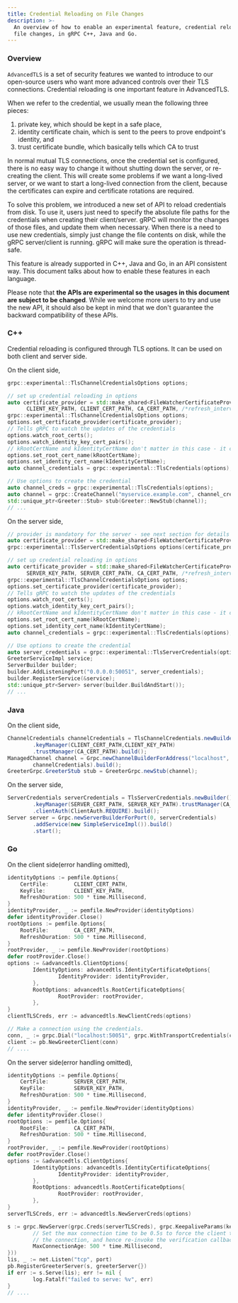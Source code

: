 ```yaml
---
title: Credential Reloading on File Changes
description: >-
  An overview of how to enable an experimental feature, credential reloading on 
  file changes, in gRPC C++, Java and Go.
---
```


### Overview

`AdvancedTLS` is a set of security features we wanted to introduce to our 
open-source users who want more advanced controls over their TLS connections. 
Credential reloading is one important feature in AdvancedTLS.

When we refer to the credential, we usually mean the following three pieces:
1. private key, which should be kept in a safe place,
2. identity certificate chain, which is sent to the peers to prove endpoint's 
identity, and
3. trust certificate bundle, which basically tells which CA to trust

In normal mutual TLS connections, once the credential set is configured, there 
is no easy way to change it without shutting down the server, or re-creating the 
client. This will create some problems if we want a long-lived server, or we 
want to start a long-lived connection from the client, because the certificates 
can expire and certificate rotations are required.

To solve this problem, we introduced a new set of API to reload credentials from 
disk. To use it, users just need to specify the absolute file paths for the 
credentials when creating their client/server. gRPC will monitor the changes of 
those files, and update them when necessary. When there is a need to use new 
credentials, simply just change the file contents on disk, while the gRPC 
server/client is running. gRPC will make sure the operation is thread-safe.

This feature is already supported in C++, Java and Go, in an API consistent way. 
This document talks about how to enable these features in each language.

Please note that **the APIs are experimental so the usages in this document are 
subject to be changed**. While we welcome more users to try and use the new API, 
it should also be kept in mind that we don't guarantee the backward 
compatibility of these APIs.


### C++

Credential reloading is configured through TLS options. It can be used on both 
client and server side.

On the client side,

``` cpp
grpc::experimental::TlsChannelCredentialsOptions options;

// set up credential reloading in options
auto certificate_provider = std::make_shared<FileWatcherCertificateProvider>(
      CLIENT_KEY_PATH, CLIENT_CERT_PATH, CA_CERT_PATH, /*refresh_interval_sec=*/1);
grpc::experimental::TlsChannelCredentialsOptions options;
options.set_certificate_provider(certificate_provider);
// Tells gRPC to watch the updates of the credentials
options.watch_root_certs();
options.watch_identity_key_cert_pairs();
// kRootCertName and kIdentityCertName don't matter in this case - it can be any string that you wish to have as a alias for the cert name, or just use an empty string
options.set_root_cert_name(kRootCertName);
options.set_identity_cert_name(kIdentityCertName);
auto channel_credentials = grpc::experimental::TlsCredentials(options);

// Use options to create the credential
auto channel_creds = grpc::experimental::TlsCredentials(options);
auto channel = grpc::CreateChannel("myservice.example.com", channel_creds);
std::unique_ptr<Greeter::Stub> stub(Greeter::NewStub(channel));
// ...
```
On the server side,

``` cpp
// provider is mandatory for the server - see next section for details
auto certificate_provider = std::make_shared<FileWatcherCertificateProvider>(...);
grpc::experimental::TlsServerCredentialsOptions options(certificate_provider);

// set up credential reloading in options
auto certificate_provider = std::make_shared<FileWatcherCertificateProvider>(
      SERVER_KEY_PATH, SERVER_CERT_PATH, CA_CERT_PATH, /*refresh_interval_sec=*/1);
grpc::experimental::TlsChannelCredentialsOptions options;
options.set_certificate_provider(certificate_provider);
// Tells gRPC to watch the updates of the credentials
options.watch_root_certs();
options.watch_identity_key_cert_pairs();
// kRootCertName and kIdentityCertName don't matter in this case - it can be any string that you wish to have as a alias for the cert name, or just use an empty string
options.set_root_cert_name(kRootCertName);
options.set_identity_cert_name(kIdentityCertName);
auto channel_credentials = grpc::experimental::TlsCredentials(options);

// Use options to create the credential
auto server_credentials = grpc::experimental::TlsServerCredentials(options);
GreeterServiceImpl service;
ServerBuilder builder;
builder.AddListeningPort("0.0.0.0:50051", server_credentials);
builder.RegisterService(&service);
std::unique_ptr<Server> server(builder.BuildAndStart());
// ...
```

### Java

On the client side,

``` java
ChannelCredentials channelCredentials = TlsChannelCredentials.newBuilder()
        .keyManager(CLIENT_CERT_PATH,CLIENT_KEY_PATH)
        .trustManager(CA_CERT_PATH).build();
ManagedChannel channel = Grpc.newChannelBuilderForAddress("localhost", 50051,   
        channelCredentials).build();
GreeterGrpc.GreeterStub stub = GreeterGrpc.newStub(channel);
```
On the server side,

``` java
ServerCredentials serverCredentials = TlsServerCredentials.newBuilder()
        .keyManager(SERVER_CERT_PATH, SERVER_KEY_PATH).trustManager(CA_CERT_PATH)
        .clientAuth(ClientAuth.REQUIRE).build();
Server server = Grpc.newServerBuilderForPort(0, serverCredentials)
        .addService(new SimpleServiceImpl()).build()
        .start();
```

### Go

On the client side(error handling omitted),

``` go
identityOptions := pemfile.Options{
    CertFile:        CLIENT_CERT_PATH,
    KeyFile:         CLIENT_KEY_PATH,
    RefreshDuration: 500 * time.Millisecond,
}
identityProvider, _ := pemfile.NewProvider(identityOptions)
defer identityProvider.Close()
rootOptions := pemfile.Options{
    RootFile:        CA_CERT_PATH,
    RefreshDuration: 500 * time.Millisecond,
}
rootProvider, _ := pemfile.NewProvider(rootOptions)
defer rootProvider.Close()
options := &advancedtls.ClientOptions{
        IdentityOptions: advancedtls.IdentityCertificateOptions{
                IdentityProvider: identityProvider,
        },
        RootOptions: advancedtls.RootCertificateOptions{
                RootProvider: rootProvider,
        },
}
clientTLSCreds, err := advancedtls.NewClientCreds(options)

// Make a connection using the credentials.
conn, _ := grpc.Dial("localhost:50051", grpc.WithTransportCredentials(clientCreds))
client := pb.NewGreeterClient(conn)
// ....
```
On the server side(error handling omitted),

``` go
identityOptions := pemfile.Options{
    CertFile:        SERVER_CERT_PATH,
    KeyFile:         SERVER_KEY_PATH,
    RefreshDuration: 500 * time.Millisecond,
}
identityProvider, _ := pemfile.NewProvider(identityOptions)
defer identityProvider.Close()
rootOptions := pemfile.Options{
    RootFile:        CA_CERT_PATH,
    RefreshDuration: 500 * time.Millisecond,
}
rootProvider, _ := pemfile.NewProvider(rootOptions)
defer rootProvider.Close()
options := &advancedtls.ClientOptions{
        IdentityOptions: advancedtls.IdentityCertificateOptions{
                IdentityProvider: identityProvider,
        },
        RootOptions: advancedtls.RootCertificateOptions{
                RootProvider: rootProvider,
        },
}
serverTLSCreds, err := advancedtls.NewServerCreds(options)

s := grpc.NewServer(grpc.Creds(serverTLSCreds), grpc.KeepaliveParams(keepalive.ServerParameters{
        // Set the max connection time to be 0.5s to force the client to re-establish 
        // the connection, and hence re-invoke the verification callback.
        MaxConnectionAge: 500 * time.Millisecond,
}))
lis, _ := net.Listen("tcp", port)
pb.RegisterGreeterServer(s, greeterServer{})
if err := s.Serve(lis); err != nil {
        log.Fatalf("failed to serve: %v", err)
}
// ....
```